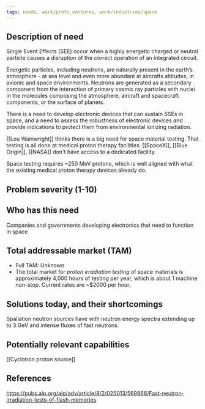 ```yaml
---
tags: needs, work/proto_ventures, work/industries/space
---
```


## Description of need
Single Event Effects (SEE) occur when a highly energetic charged or neutral particle causes a disruption of the correct operation of an integrated circuit.

Energetic particles, including neutrons, are naturally present in the earth’s atmosphere - at sea level and even more abundant at aircrafts altitudes, in avionic and space environments. Neutrons are generated as a secondary component from the interaction of primary cosmic ray particles with nuclei in the molecules composing the atmosphere, aircraft and spacecraft components, or the surface of planets.

There is a need to develop electronic devices that can sustain SSEs in space, and a need to assess the robustness of electronic devices and provide indications to protect them from environmental ionizing radiation.

[[Lou Wainwright]] thinks there is a big need for space material testing. That testing is all done at medical proton therapy facilities. [[SpaceX]], [[Blue Origin]], [[NASA]] don't have access to a dedicated facility. 

Space testing requires ~250 MeV protons, which is well aligned with what the existing medical proton therapy devices already do.

## Problem severity (1-10)

## Who has this need
Companies and governments developing electronics that need to function in space

## Total addressable market (TAM)
- Full TAM: Unknown
- The total market for _proton irradiation testing_ of space materials is approximately 4,000 hours of testing per year, which is about 1 machine non-stop. Current rates are ~$2000 per hour.

## Solutions today, and their shortcomings
Spallation neutron sources have with neutron energy spectra extending up to 3 GeV and intense fluxes of fast neutrons.

## Potentially relevant capabilities
[[Cyclotron proton source]]

## References
https://pubs.aip.org/aip/adv/article/8/2/025013/569866/Fast-neutron-irradiation-tests-of-flash-memories
